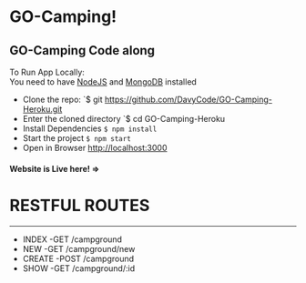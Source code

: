 # GO-Camping!

## GO-Camping Code along


To Run App Locally:  
You need to have [NodeJS](https://nodejs.org) and [MongoDB](https://mongodb.com) installed  
- Clone the repo: `$ git https://github.com/DavyCode/GO-Camping-Heroku.git
- Enter the cloned directory `$ cd GO-Camping-Heroku
- Install Dependencies `$ npm install`
- Start the project `$ npm start`
- Open in Browser [http://localhost:3000](http://localhost:3000)
  
#### Website is Live here! => [](https://tranquil-reef-23964.herokuapp.com/)


#  RESTFUL ROUTES
   ----------------
* INDEX      -GET  /campground
* NEW        -GET  /campground/new
* CREATE     -POST /campground
* SHOW       -GET  /campground/:id
